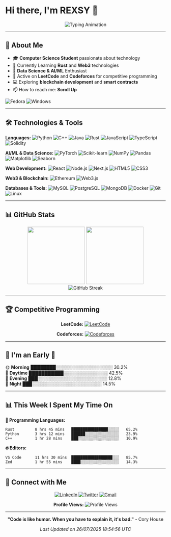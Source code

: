 
# Hi there, I'm REXSY 👋

<div align="center">
  <img src="https://readme-typing-svg.herokuapp.com?font=Fira+Code&size=22&duration=3000&pause=800&color=36BCF7FF&background=00000000&center=true&vCenter=true&width=600&lines=🤖+AI%2FML+Enthusiast;🦀+Rust+%26+Web3;🧩+Competitive+Programmer" alt="Typing Animation"/>
</div>


---

## 🚀 About Me

- 🎓 **Computer Science Student** passionate about technology
- 🦀 Currently Learning **Rust** and **Web3** technologies
- 🤖 **Data Science & AI/ML** Enthusiast
- 🧩 Active on **LeetCode** and **Codeforces** for competitive programming
- 💻 Exploring **blockchain development** and **smart contracts**
- 📫 How to reach me: **Scroll Up**
  
![Fedora](https://img.shields.io/badge/Fedora-294172?style=for-the-badge&logo=fedora&logoColor=white)
![Windows](https://img.shields.io/badge/Windows-0078D6?style=for-the-badge&logo=windows&logoColor=white)



---

## 🛠️ Technologies & Tools

**Languages:**
![Python](https://img.shields.io/badge/-Python-3776AB?style=flat-square&logo=Python&logoColor=white)
![C++](https://img.shields.io/badge/-C++-00599C?style=flat-square&logo=C%2B%2B&logoColor=white)
![Java](https://img.shields.io/badge/-Java-007396?style=flat-square&logo=Java&logoColor=white)
![Rust](https://img.shields.io/badge/-Rust-000000?style=flat-square&logo=Rust&logoColor=white)
![JavaScript](https://img.shields.io/badge/-JavaScript-F7DF1E?style=flat-square&logo=JavaScript&logoColor=black)
![TypeScript](https://img.shields.io/badge/-TypeScript-3178C6?style=flat-square&logo=TypeScript&logoColor=white)
![Solidity](https://img.shields.io/badge/-Solidity-363636?style=flat-square&logo=Solidity&logoColor=white)

**AI/ML & Data Science:**
![PyTorch](https://img.shields.io/badge/-PyTorch-EE4C2C?style=flat-square&logo=PyTorch&logoColor=white)
![Scikit-learn](https://img.shields.io/badge/-Scikit--learn-F7931E?style=flat-square&logo=scikit-learn&logoColor=white)
![NumPy](https://img.shields.io/badge/-NumPy-013243?style=flat-square&logo=NumPy&logoColor=white)
![Pandas](https://img.shields.io/badge/-Pandas-150458?style=flat-square&logo=pandas&logoColor=white)
![Matplotlib](https://img.shields.io/badge/-Matplotlib-013243?style=flat-square&logo=Matplotlib&logoColor=white)
![Seaborn](https://img.shields.io/badge/-Seaborn-4B8BBE?style=flat-square&logo=Seaborn&logoColor=white)



**Web Development:**
![React](https://img.shields.io/badge/-React-61DAFB?style=flat-square&logo=React&logoColor=black)
![Node.js](https://img.shields.io/badge/-Node.js-339933?style=flat-square&logo=Node.js&logoColor=white)
![Next.js](https://img.shields.io/badge/-Next.js-000000?style=flat-square&logo=Next.js&logoColor=white)
![HTML5](https://img.shields.io/badge/-HTML5-E34F26?style=flat-square&logo=HTML5&logoColor=white)
![CSS3](https://img.shields.io/badge/-CSS3-1572B6?style=flat-square&logo=CSS3&logoColor=white)

**Web3 & Blockchain:**
![Ethereum](https://img.shields.io/badge/-Ethereum-3C3C3D?style=flat-square&logo=Ethereum&logoColor=white)
![Web3.js](https://img.shields.io/badge/-Web3.js-F16822?style=flat-square&logo=Web3.js&logoColor=white)

**Databases & Tools:**
![MySQL](https://img.shields.io/badge/-MySQL-4479A1?style=flat-square&logo=MySQL&logoColor=white)
![PostgreSQL](https://img.shields.io/badge/-PostgreSQL-336791?style=flat-square&logo=PostgreSQL&logoColor=white)
![MongoDB](https://img.shields.io/badge/-MongoDB-47A248?style=flat-square&logo=MongoDB&logoColor=white)
![Docker](https://img.shields.io/badge/-Docker-2496ED?style=flat-square&logo=Docker&logoColor=white)
![Git](https://img.shields.io/badge/-Git-F05032?style=flat-square&logo=Git&logoColor=white)
![Linux](https://img.shields.io/badge/-Linux-FCC624?style=flat-square&logo=Linux&logoColor=black)

---

## 📊 GitHub Stats

<div align="center">
  <img height="180em" src="https://github-readme-stats.vercel.app/api?username=abheeyeee&show_icons=true&theme=dark&include_all_commits=true&count_private=true&hide_border=true"/>
  <img height="180em" src="https://github-readme-stats.vercel.app/api/top-langs/?username=abheeyeee&layout=compact&langs_count=8&theme=dark&hide_border=true"/>
</div>

<div align="center">
  <img src="https://github-readme-streak-stats.herokuapp.com/?user=abheeyeee&theme=dark&hide_border=true" alt="GitHub Streak"/>
</div>

---

## 🏆 Competitive Programming

<div align="center">
  
**LeetCode:** [![LeetCode](https://img.shields.io/badge/LeetCode-abheeyeee-FFA116?style=for-the-badge&logo=LeetCode&logoColor=black)](https://leetcode.com/u/abheeyeee/)

**Codeforces:** [![Codeforces](https://img.shields.io/badge/Codeforces-REXSY-1F8ACB?style=for-the-badge&logo=Codeforces&logoColor=white)](https://codeforces.com/profile/REXSY)

</div>

---

## 🎯 I'm an Early 🐤

🌞 **Morning**    ████████░░░░░░░░░░░░░░░░░░ 30.2%  
🌆 **Daytime**    ███████████░░░░░░░░░░░░░░ 42.5%  
🌃 **Evening**    ███░░░░░░░░░░░░░░░░░░░░░░ 12.8%  
🌙 **Night**      ███░░░░░░░░░░░░░░░░░░░░░░ 14.5%  

---

## 📊 This Week I Spent My Time On

**💬 Programming Languages:**
```text
Rust         8 hrs 45 mins   ████████████████░░░░░   65.2%
Python       3 hrs 12 mins   ██████░░░░░░░░░░░░░░░   23.9%
C++          1 hr 28 mins    ███░░░░░░░░░░░░░░░░░░   10.9%
```

**🔥 Editors:**
```text
VS Code      11 hrs 30 mins  ██████████████████░░░   85.7%
Zed          1 hr 55 mins    ████░░░░░░░░░░░░░░░░░   14.3%
```

---

## 🤝 Connect with Me

<div align="center">
  
[![LinkedIn](https://img.shields.io/badge/LinkedIn-Abhinav%20Singh-0077B5?style=for-the-badge&logo=linkedin&logoColor=white)](https://www.linkedin.com/in/abhinav-singh-rexsy)
[![Twitter](https://img.shields.io/badge/Twitter-@abheeyeee-1DA1F2?style=for-the-badge&logo=twitter&logoColor=white)](https://x.com/abheeyeee)
[![Gmail](https://img.shields.io/badge/Gmail-abheeyeee@gmail.com-EA4335?style=for-the-badge&logo=gmail&logoColor=white)](mailto:abheeyeee@gmail.com)

**Profile Views:** ![Profile Views](https://komarev.com/ghpvc/?username=abheeyeee&color=blueviolet&style=flat-square)

</div>


---

<div align="center">
  
**"Code is like humor. When you have to explain it, it's bad."** - Cory House

*Last Updated on 26/07/2025 18:54:56 UTC*

</div>

